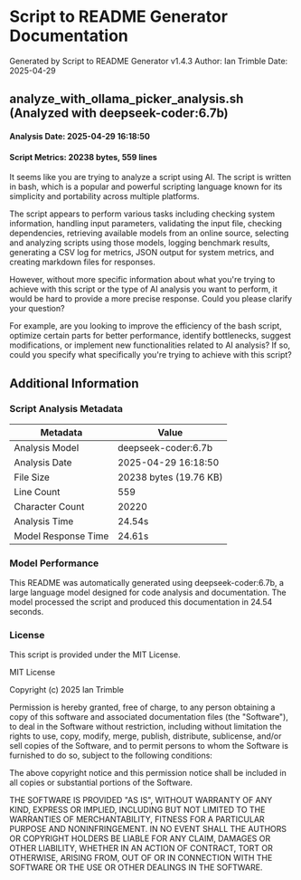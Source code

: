 # Script to README Generator Documentation
Generated by Script to README Generator v1.4.3
Author: Ian Trimble
Date: 2025-04-29

## analyze_with_ollama_picker_analysis.sh (Analyzed with deepseek-coder:6.7b)
#### Analysis Date: 2025-04-29 16:18:50
#### Script Metrics: 20238 bytes, 559 lines

It seems like you are trying to analyze a script using AI. The script is written in bash, which is a popular and powerful scripting language known for its simplicity and portability across multiple platforms. 

The script appears to perform various tasks including checking system information, handling input parameters, validating the input file, checking dependencies, retrieving available models from an online source, selecting and analyzing scripts using those models, logging benchmark results, generating a CSV log for metrics, JSON output for system metrics, and creating markdown files for responses.

However, without more specific information about what you're trying to achieve with this script or the type of AI analysis you want to perform, it would be hard to provide a more precise response. Could you please clarify your question? 

For example, are you looking to improve the efficiency of the bash script, optimize certain parts for better performance, identify bottlenecks, suggest modifications, or implement new functionalities related to AI analysis? If so, could you specify what specifically you're trying to achieve with this script?

## Additional Information

### Script Analysis Metadata

| Metadata | Value |
|----------|-------|
| Analysis Model | deepseek-coder:6.7b |
| Analysis Date | 2025-04-29 16:18:50 |
| File Size | 20238 bytes (19.76 KB) |
| Line Count | 559 |
| Character Count | 20220 |
| Analysis Time | 24.54s |
| Model Response Time | 24.61s |

### Model Performance

This README was automatically generated using deepseek-coder:6.7b, a large language model designed for code analysis and documentation. The model processed the script and produced this documentation in 24.54 seconds.

### License
This script is provided under the MIT License.

MIT License

Copyright (c) 2025 Ian Trimble

Permission is hereby granted, free of charge, to any person obtaining a copy of this software and associated documentation files (the "Software"), to deal in the Software without restriction, including without limitation the rights to use, copy, modify, merge, publish, distribute, sublicense, and/or sell copies of the Software, and to permit persons to whom the Software is furnished to do so, subject to the following conditions:

The above copyright notice and this permission notice shall be included in all copies or substantial portions of the Software.

THE SOFTWARE IS PROVIDED "AS IS", WITHOUT WARRANTY OF ANY KIND, EXPRESS OR IMPLIED, INCLUDING BUT NOT LIMITED TO THE WARRANTIES OF MERCHANTABILITY, FITNESS FOR A PARTICULAR PURPOSE AND NONINFRINGEMENT. IN NO EVENT SHALL THE AUTHORS OR COPYRIGHT HOLDERS BE LIABLE FOR ANY CLAIM, DAMAGES OR OTHER LIABILITY, WHETHER IN AN ACTION OF CONTRACT, TORT OR OTHERWISE, ARISING FROM, OUT OF OR IN CONNECTION WITH THE SOFTWARE OR THE USE OR OTHER DEALINGS IN THE SOFTWARE.
